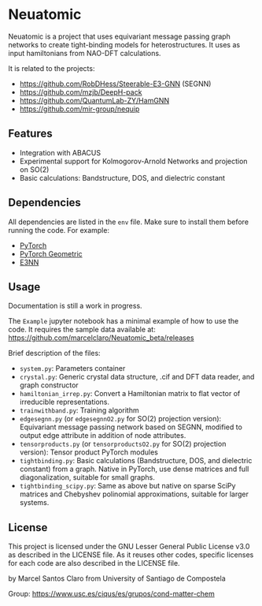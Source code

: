 # Neuatomic 

Neuatomic is a project that uses equivariant message passing graph networks to create tight-binding models for heterostructures. It uses as input hamiltonians from NAO-DFT calculations.

It is related to the projects:
- https://github.com/RobDHess/Steerable-E3-GNN (SEGNN)
- https://github.com/mzjb/DeepH-pack
- https://github.com/QuantumLab-ZY/HamGNN
- https://github.com/mir-group/nequip

## Features
- Integration with ABACUS
- Experimental support for Kolmogorov-Arnold Networks and projection on SO(2)
- Basic calculations: Bandstructure, DOS, and dielectric constant 

## Dependencies
All dependencies are listed in the `env` file. Make sure to install them before running the code.
For example:
* [PyTorch](https://pytorch.org/) 
* [PyTorch Geometric](https://pytorch-geometric.readthedocs.io/en/latest/)
* [E3NN](https://e3nn.org/) 

## Usage
Documentation is  still a work in progress.

The `Example` jupyter notebook has a minimal example of how to use the code.
It requires the sample data available at: https://github.com/marcelclaro/Neuatomic_beta/releases

Brief description of the files:

- `system.py`: Parameters container
- `crystal.py`: Generic crystal data structure, .cif and DFT data reader, and graph constructor
- `hamiltonian_irrep.py`: Convert a Hamiltonian matrix to flat vector of irreducible representations.
- `trainwithband.py`: Training algorithm
- `edgesegnn.py` (or `edgesegnnO2.py` for SO(2) projection version): Equivariant message passing network based on SEGNN, modified to output edge attribute in addition of node attributes.
- `tensorproducts.py` (or `tensorproductsO2.py` for SO(2) projection version): Tensor product PyTorch modules
- `tightbinding.py`: Basic calculations (Bandstructure, DOS, and dielectric constant) from a graph. Native in PyTorch, use dense matrices and full diagonalization, suitable for small graphs.
- `tightbinding_scipy.py`: Same as above but native on sparse SciPy matrices and Chebyshev polinomial approximations, suitable for larger systems.

## License
This project is licensed under the GNU Lesser General Public License v3.0 as described in the LICENSE file.
As it reuses other codes, specific licenses for each code are also described in the LICENSE file.


by Marcel Santos Claro from University of Santiago de Compostela

Group: https://www.usc.es/ciqus/es/grupos/cond-matter-chem 
